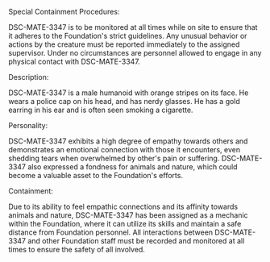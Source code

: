 Special Containment Procedures:

DSC-MATE-3347 is to be monitored at all times while on site to ensure that it adheres to the Foundation's strict guidelines. Any unusual behavior or actions by the creature must be reported immediately to the assigned supervisor. Under no circumstances are personnel allowed to engage in any physical contact with DSC-MATE-3347.

Description:

DSC-MATE-3347 is a male humanoid with orange stripes on its face. He wears a police cap on his head, and has nerdy glasses. He has a gold earring in his ear and is often seen smoking a cigarette.

Personality:

DSC-MATE-3347 exhibits a high degree of empathy towards others and demonstrates an emotional connection with those it encounters, even shedding tears when overwhelmed by other's pain or suffering. DSC-MATE-3347 also expressed a fondness for animals and nature, which could become a valuable asset to the Foundation's efforts.

Containment:

Due to its ability to feel empathic connections and its affinity towards animals and nature, DSC-MATE-3347 has been assigned as a mechanic within the Foundation, where it can utilize its skills and maintain a safe distance from Foundation personnel. All interactions between DSC-MATE-3347 and other Foundation staff must be recorded and monitored at all times to ensure the safety of all involved.